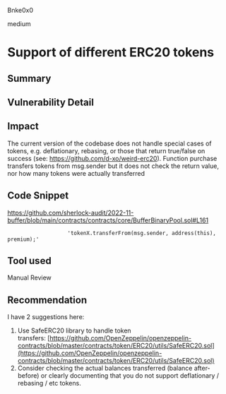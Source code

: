 Bnke0x0

medium

# Support of different ERC20 tokens

## Summary

## Vulnerability Detail

## Impact
The current version of the codebase does not handle special cases of tokens, e.g. deflationary, rebasing, or those that return true/false on success (see: https://github.com/d-xo/weird-erc20). Function purchase transfers tokens from msg.sender but it does not check the return value, nor how many tokens were actually transferred

## Code Snippet
https://github.com/sherlock-audit/2022-11-buffer/blob/main/contracts/contracts/core/BufferBinaryPool.sol#L161


                       'tokenX.transferFrom(msg.sender, address(this), premium);'
## Tool used

Manual Review

## Recommendation

I have 2 suggestions here:

1. Use SafeERC20 library to handle token transfers: [https://github.com/OpenZeppelin/openzeppelin-contracts/blob/master/contracts/token/ERC20/utils/SafeERC20.sol](https://github.com/OpenZeppelin/openzeppelin-contracts/blob/master/contracts/token/ERC20/utils/SafeERC20.sol)
2. Consider checking the actual balances transferred (balance after-before) or clearly documenting that you do not support deflationary / rebasing / etc tokens.